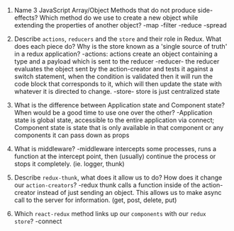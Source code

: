 1.  Name 3 JavaScript Array/Object Methods that do not produce side-effects? Which method do we use to create a new object while extending the properties of another object?
    -map    -filter   -reduce   -spread

2.  Describe `actions`, `reducers` and the `store` and their role in Redux. What does each piece do? Why is the store known as a 'single source of truth' in a redux application?
    -actions: actions create an object containing a type and a payload which is sent to the reducer     -reducer- the reducer evaluates the object sent by the action-creator  and tests it against a switch statement, when the condition is validated then it will run the code block that corresponds to it, which will then update the state with whatever it is directed to change.    -store- store is just centralized state

3.  What is the difference between Application state and Component state? When would be a good time to use one over the other?
    -Application state is global state, accessible to the entire application via connect; Component state is state that is only available in that component or any components it can pass down as props

4.  What is middleware?
    -middleware intercepts some processes, runs a function at the intercept point, then (usually) continue the process or stops it completely. (ie. logger, thunk)

5.  Describe `redux-thunk`, what does it allow us to do? How does it change our `action-creators`?
    -redux thunk calls a function inside of the action-creator instead of just sending an object. This allows us to make async call to the server for information. (get, post, delete, put)

6.  Which `react-redux` method links up our `components` with our `redux store`?
    -connect
